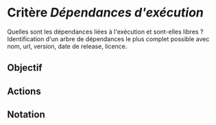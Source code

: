 # Critère *Dépendances d'exécution*
Quelles sont les dépendances liées à l'exécution et sont-elles libres ? Identification d'un arbre de dépendances le plus complet possible avec nom, url, version, date de release, licence.

## Objectif


## Actions


## Notation